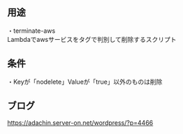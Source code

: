 ## 用途 
・terminate-aws   
Lambdaでawsサービスをタグで判別して削除するスクリプト  

## 条件  
・Keyが「nodelete」Valueが「true」以外のものは削除  

## ブログ  
https://adachin.server-on.net/wordpress/?p=4466
